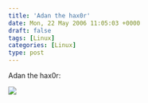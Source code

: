```yaml
---
title: 'Adan the hax0r'
date: Mon, 22 May 2006 11:05:03 +0000
draft: false
tags: [Linux]
categories: [Linux]
type: post
---
```


Adan the hax0r:

[![](http://familiarodriguez.smugmug.com/photos/70916673_LECds-M.jpg)](http://familiarodriguez.smugmug.com/gallery/1482308/1/70916673)